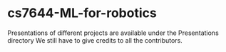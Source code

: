 # cs7644-ML-for-robotics
Presentations of different projects are available under the Presentations directory
We still have to give credits to all the contributors.
